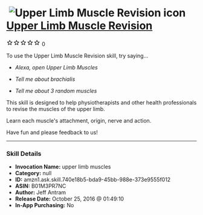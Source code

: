 # &nbsp;<img src="skill_icon" alt="Upper Limb Muscle Revision icon" width="36"> [Upper Limb Muscle Revision](http://alexa.amazon.com/#skills/amzn1.ask.skill.740e18b5-bda9-45bb-988e-373e9555f012)
![0 stars](../../images/ic_star_border_black_18dp_1x.png)![0 stars](../../images/ic_star_border_black_18dp_1x.png)![0 stars](../../images/ic_star_border_black_18dp_1x.png)![0 stars](../../images/ic_star_border_black_18dp_1x.png)![0 stars](../../images/ic_star_border_black_18dp_1x.png) 0

To use the Upper Limb Muscle Revision skill, try saying...

* *Alexa, open Upper Limb Muscles*

* *Tell me about brachialis*

* *Tell me about 3 random muscles*

This skill is designed to help physiotherapists and other health professionals to revise the muscles of the upper limb.

Learn each muscle's attachment, origin, nerve and action.

Have fun and please feedback to us!

***

### Skill Details

* **Invocation Name:** upper limb muscles
* **Category:** null
* **ID:** amzn1.ask.skill.740e18b5-bda9-45bb-988e-373e9555f012
* **ASIN:** B01M3PR7NC
* **Author:** Jeff Antram
* **Release Date:** October 25, 2016 @ 01:49:10
* **In-App Purchasing:** No
